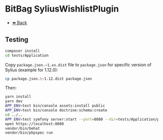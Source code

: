 # BitBag SyliusWishlistPlugin

- [⬅️ Back](../README.md#overview)

## Testing

```bash
composer install
cd tests/Application
```

Copy `package.json.~1.xx.dist` file to `package.json` for specific version of Sylius (example for 1.12.0):
```bash
cp package.json.\~1.12.dist package.json
```

Then:

```bash
yarn install
yarn dev
APP_ENV=test bin/console assets:install public
APP_ENV=test bin/console doctrine:schema:create
cd ../..
APP_ENV=test symfony server:start --port=8080 --dir=tests/Application/public --daemon
open https://localhost:8080
vendor/bin/behat
vendor/bin/phpspec run
```

